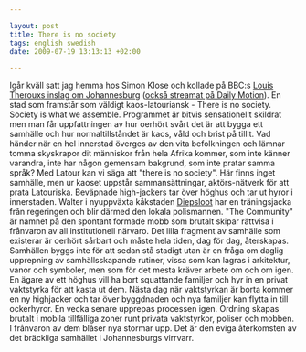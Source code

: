 ```yaml
--- 

layout: post
title: There is no society 
tags: english swedish 
date: 2009-07-19 13:13:13 +02:00 

---
```


Igår kväll satt jag hemma hos Simon Klose och kollade på BBC:s [Louis Therouxs inslag om Johannesburg](http://thepiratebay.org/search/Louis%20Theroux%20johannesburg/0/99/0) ([också streamat på Daily Motion](http://www.dailymotion.com/video/x7pwwp_louis-theroux-law-and-disorder-in-j_news)). En stad som framstår som väldigt kaos-latouriansk - There is no society. Society is what we assemble. Programmet är bitvis sensationellt skildrat men man får uppfattningen av hur oerhört svårt det är att bygga ett samhälle och hur normaltillståndet är kaos, våld och brist på tillit. Vad händer när en hel innerstad överges av den vita befolkningen och lämnar tomma skyskrapor dit människor från hela Afrika kommer, som inte känner varandra, inte har någon gemensam bakgrund, som inte pratar samma språk? Med Latour kan vi säga att "there is no society". Här finns inget samhälle, men ur kaoset uppstår sammansättningar, aktörs-nätverk för att prata Latouriska. Beväpnade high-jackers tar över höghus och tar ut hyror i innerstaden. Walter i nyuppväxta kåkstaden [Diepsloot](http://en.wikipedia.org/wiki/Diepsloot,_Gauteng) har en träningsjacka från regeringen och blir därmed den lokala polismannen. "The Community" är namnet på den spontant formade mobb som brutalt skipar rättvisa i frånvaron av all institutionell närvaro. Det lilla fragment av samhälle som existerar är oerhört sårbart och måste hela tiden, dag för dag, återskapas. Samhällen byggs inte för att sedan stå stadigt utan är en fråga om daglig upprepning av samhällsskapande rutiner, vissa som kan lagras i arkitektur, vanor och symboler, men som för det mesta kräver arbete om och om igen. En ägare av ett höghus vill ha bort squattande familjer och hyr in en privat vaktstyrka för att kasta ut dem. Nästa dag när vaktstyrkan är borta kommer en ny highjacker och tar över byggdnaden och nya familjer kan flytta in till ockerhyror. En vecka senare upprepas processen igen. Ordning skapas brutalt i mobila tillfälliga zoner runt privata vaktstyrkor, poliser och mobben. I frånvaron av dem blåser nya stormar upp. Det är den eviga återkomsten av det bräckliga samhället i Johannesburgs virrvarr. 